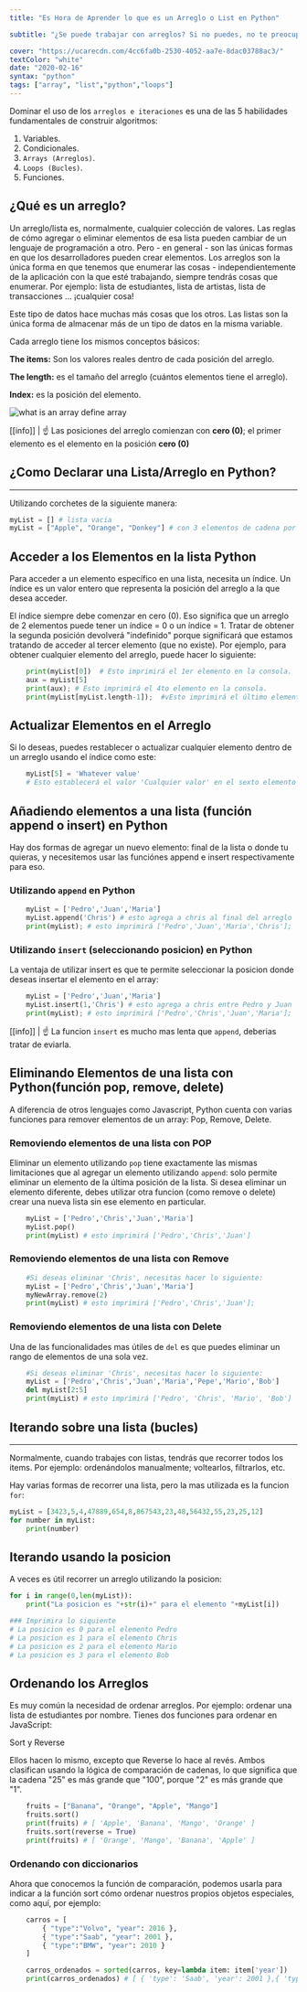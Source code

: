 ```yaml
---
title: "Es Hora de Aprender lo que es un Arreglo o List en Python"

subtitle: "¿Se puede trabajar con arreglos? Si no puedes, no te preocupes aquí, aprenderás qué es un arreglo/list y cómo trabajar con ellas."

cover: "https://ucarecdn.com/4cc6fa0b-2530-4052-aa7e-8dac03788ac3/"
textColor: "white"
date: "2020-02-16"
syntax: "python"
tags: ["array", "list","python","loops"]
---
```


Dominar el uso de los `arreglos e iteraciones` es una de las 5 habilidades fundamentales de construir algoritmos:

1. Variables.
2. Condicionales.
3. `Arrays (Arreglos)`.
4. `Loops (Bucles)`.
5. Funciones.

## ¿Qué es un arreglo?

Un arreglo/lista es, normalmente, cualquier colección de valores. Las reglas de cómo agregar o eliminar elementos de esa lista pueden cambiar de un lenguaje de programación a otro. Pero - en general - son las únicas formas en que los desarrolladores pueden crear elementos.
Los arreglos son la única forma en que tenemos que enumerar las cosas - independientemente de la aplicación con la que esté trabajando, siempre tendrás cosas que enumerar. Por ejemplo: lista de estudiantes, lista de artistas, lista de transacciones ... ¡cualquier cosa!

Este tipo de datos hace muchas más cosas que los otros. Las listas son la única forma de almacenar más de un tipo de datos en la misma variable.

Cada arreglo tiene los mismos conceptos básicos:

**The items:** Son los valores reales dentro de cada posición del arreglo.

**The length:** es el tamaño del arreglo (cuántos elementos tiene el arreglo).

**Index:** es la posición del elemento.

![what is an array define array](https://ucarecdn.com/7ed2c414-0d00-4e68-b659-b65c26d1983a/-/resize/1000x/)


[[info]]
| :point_up: Las posiciones del arreglo comienzan con **cero (0)**; el primer elemento es el elemento en la posición **cero (0)**

## ¿Como Declarar una Lista/Arreglo en Python?
***

Utilizando corchetes de la siguiente manera:

```python
myList = [] # lista vacia
myList = ["Apple", "Orange", "Donkey"] # con 3 elementos de cadena por defecto.
```

## Acceder a los Elementos en la lista Python

Para acceder a un elemento específico en una lista, necesita un índice. Un índice es un valor entero que representa la posición del arreglo a la que desea acceder.

El índice siempre debe comenzar en cero (0). Eso significa que un arreglo de 2 elementos puede tener un índice = 0 o un índice = 1. Tratar de obtener la segunda posición devolverá "indefinido" porque significará que estamos tratando de acceder al tercer elemento (que no existe). Por ejemplo, para obtener cualquier elemento del arreglo, puede hacer lo siguiente:

```python
    print(myList[0])  # Esto imprimirá el 1er elemento en la consola.
    aux = myList[5]
    print(aux); # Esto imprimirá el 4to elemento en la consola.
    print(myList[myList.length-1]);  #vEsto imprimirá el último elemento del arreglo.
```

## Actualizar Elementos en el Arreglo

Si lo deseas, puedes restablecer o actualizar cualquier elemento dentro de un arreglo usando el índice como este:

```python
    myList[5] = 'Whatever value'
    # Esto establecerá el valor 'Cualquier valor' en el sexto elemento del arreglo.
```

## Añadiendo elementos a una lista (función append o insert) en Python

Hay dos formas de agregar un nuevo elemento: final de la lista o donde tu quieras, y necesitemos usar las funciónes append e insert respectivamente para eso.

### Utilizando `append` en Python

```python
    myList = ['Pedro','Juan','Maria']
    myList.append('Chris') # esto agrega a chris al final del arreglo
    print(myList); # esto imprimirá ['Pedro','Juan','Maria','Chris'];
```

### Utilizando `insert` (seleccionando posicion) en Python

La ventaja de utilizar insert es que te permite seleccionar la posicion donde deseas insertar el elemento en el array:

```python
    myList = ['Pedro','Juan','Maria']
    myList.insert(1,'Chris') # esto agrega a chris entre Pedro y Juan
    print(myList); # esto imprimirá ['Pedro','Chris','Juan','Maria'];
```

[[info]]
| :point_up: La funcion `insert` es mucho mas lenta que `append`, deberias tratar de eviarla.

## Eliminando Elementos de una lista con Python(función pop, remove, delete)


A diferencia de otros lenguajes como Javascript, Python cuenta con varias funciones para remover elementos de un array: Pop, Remove, Delete.

### Removiendo elementos de una lista con POP

Eliminar un elemento utilizando `pop` tiene exactamente las mismas limitaciones que al agregar un elemento utilizando `append`: solo permite eliminar un elemento de la última posición de la lista. 
Si desea eliminar un elemento diferente, debes utilizar otra funcion (como remove o delete) crear una nueva lista sin ese elemento en particular.

```python
    myList = ['Pedro','Chris','Juan','Maria']
    myList.pop()
    print(myList) # esto imprimirá ['Pedro','Chris','Juan']
```

### Removiendo elementos de una lista con Remove

```python
    #Si deseas eliminar 'Chris', necesitas hacer lo siguiente: 
    myList = ['Pedro','Chris','Juan','Maria']
    myNewArray.remove(2)
    print(myList) # esto imprimirá ['Pedro','Chris','Juan'];
```

### Removiendo elementos de una lista con Delete

Una de las funcionalidades mas útiles de `del` es que puedes eliminar un rango de elementos de una sola vez.

```python
    #Si deseas eliminar 'Chris', necesitas hacer lo siguiente: 
    myList = ['Pedro','Chris','Juan','Maria','Pepe','Mario','Bob']
    del myList[2:5]
    print(myList) # esto imprimirá ['Pedro', 'Chris', 'Mario', 'Bob']
```

## Iterando sobre una lista (bucles)
***

Normalmente, cuando trabajes con listas, tendrás que recorrer todos los items. Por ejemplo: ordenándolos manualmente; voltearlos, filtrarlos, etc.

Hay varias formas de recorrer una lista, pero la mas utilizada es la funcion `for`:

```python
myList = [3423,5,4,47889,654,8,867543,23,48,56432,55,23,25,12]
for number in myList:
    print(number)
```

## Iterando usando la posicion

A veces es útil recorrer un arreglo utilizando la posicion:

```python
for i in range(0,len(myList)):
    print("La posicion es "+str(i)+" para el elemento "+myList[i])

### Imprimira lo siquiente
# La posicion es 0 para el elemento Pedro
# La posicion es 1 para el elemento Chris
# La posicion es 2 para el elemento Mario
# La posicion es 3 para el elemento Bob
```

## Ordenando los Arreglos

Es muy común la necesidad de ordenar arreglos. Por ejemplo: ordenar una lista de estudiantes por nombre. Tienes dos funciones para ordenar en JavaScript:

Sort y Reverse

Ellos hacen lo mismo, excepto que Reverse lo hace al revés. Ambos clasifican usando la lógica de comparación de cadenas, lo que significa que la cadena "25" es más grande que "100", porque "2" es más grande que "1".

```python
    fruits = ["Banana", "Orange", "Apple", "Mango"]
    fruits.sort()
    print(fruits) # [ 'Apple', 'Banana', 'Mango', 'Orange' ] 
    fruits.sort(reverse = True) 
    print(fruits) # [ 'Orange', 'Mango', 'Banana', 'Apple' ]
```


### Ordenando con diccionarios

Ahora que conocemos la función de comparación, podemos usarla para indicar a la función sort cómo ordenar nuestros propios objetos especiales, como aquí, por ejemplo:

```python
    carros = [
        { "type":"Volvo", "year": 2016 },
        { "type":"Saab", "year": 2001 },
        { "type":"BMW", "year": 2010 }
    ]

    carros_ordenados = sorted(carros, key=lambda item: item['year']) 
    print(carros_ordenados) # [ { 'type': 'Saab', 'year': 2001 },{ 'type': 'BMW', 'year': 2010 },{ 'type': 'Volvo', 'year': 2016 } ]
```
